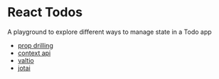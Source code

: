# React Todos

A playground to explore different ways to manage state in a Todo app

- [prop drilling](https://github.com/spikiti/react-todos/tree/prop-drilling)
- [context api](https://github.com/spikiti/react-todos/tree/context-state)
- [valtio](https://github.com/spikiti/react-todos/tree/valtio-state)
- [jotai](https://github.com/spikiti/react-todos/tree/jotai-state)
